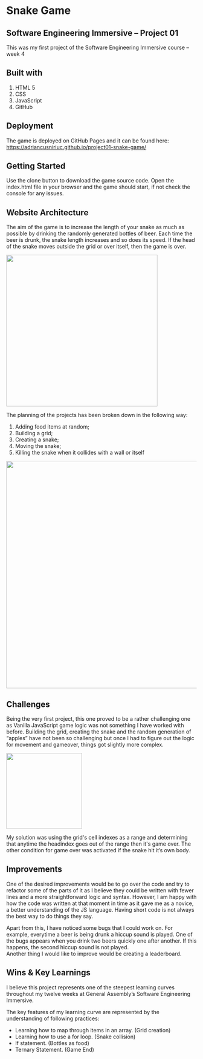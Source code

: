 **<h1>Snake Game</h1>**

**<h2>Software Engineering Immersive – Project 01</h2>**


This was my first project of the Software Engineering Immersive course – week 4

**<h2>Built with</h2>**
<ol>
<li>HTML 5</li>
<li>CSS</li>
<li>JavaScript</i>
<li>GitHub</li>
</ol>

**<h2>Deployment</h2>**
The game is deployed on GitHub Pages and it can be found here: https://adriancusniriuc.github.io/project01-snake-game/

**<h2>Getting Started</h2>**
Use the clone button to download the game source code. Open the index.html file in your browser and the game should start, if not check the console for any issues.

**<h2>Website Architecture</h2>**
The aim of the game is to increase the length of your snake as much as possible by drinking the randomly generated bottles of beer. Each time the beer is drunk, the snake length increases and so does its speed. If the head of the snake moves outside the grid or over itself, then the game is over.
 
<img src="https://i.imgur.com/w81bZu5.png"  widht=400px height=400px> 

The planning of the projects has been broken down in the following way:
<ol>
<li>Adding food items at random;</li>
<li>Building a grid;</li>
<li>Creating a snake;</li>
<li>Moving the snake;</li>
<li>Killing the snake when it collides with a wall or itself</li>
</ol>

<img src="https://i.imgur.com/dn8AtwE.png" height= 600px> 


**<h2>Challenges</h2>**
Being the very first project, this one proved to be a rather challenging one as Vanilla JavaScript game logic was not something I have worked with before. Building the grid, creating the snake and the random generation of “apples” have not been so challenging but once I had to figure out the logic for movement and gameover, things got slightly more complex.<br>

<img src="https://i.imgur.com/vFBUO2Q.png" height= 200px> 

My solution was using the grid's cell indexes as a range and determining that anytime the headindex goes out of the range then it's game over. The other condition for game over was activated if the snake hit it’s own body.



**<h2>Improvements</h2>**
 One of the desired improvements would be to go over the code and try to refactor some of the parts of it as I believe they could be written with fewer lines and a more straightforward logic and syntax. However, I am happy with how the code was written at that moment in time as it gave me as a novice, a better understanding of the JS language. Having short code is not always the best way to do things they say. <br>

Apart from this, I have noticed some bugs that I could work on. For example, everytime a beer is being drunk a hiccup sound is played. One of the bugs appears when you drink two beers quickly one after another. If this happens, the second hiccup sound is not played. <br>
Another thing I would like to improve would be creating a leaderboard. 

**<h2>Wins & Key Learnings</h2>**
I believe this project represents one of the steepest learning curves throughout my twelve weeks at General Assembly’s Software Engineering Immersive.

The key features of my learning curve are represented by the understanding of following practices: 
- Learning how to map through items in an array. (Grid creation)
- Learning how to use a for loop. (Snake collision)
- If statement. (Bottles as food)
- Ternary Statement. (Game End)